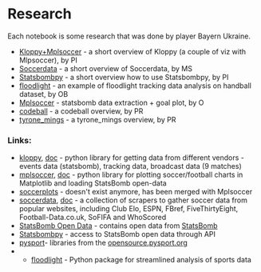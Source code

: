 # Research

Each notebook is some research that was done by player Bayern Ukraine.

- [Kloppy+Mplsoccer](pi_kloppy_mplsoccer.ipynb) - a short overview of Kloppy (a couple of viz with Mlpsoccer), by PI
- [Soccerdata](ms_soccerdata.ipynb) - a short overview of Soccerdata, by MS
- [Statsbombpy](pi_statsbombpy.ipynb) - a short overview how to use Statsbombpy, by PI
- [floodlight](floodlight.ipynb) - an example of floodlight tracking data analysis on handball dataset, by OB
- [Mplsoccer](ob_mplsoccer_statsbomb_euro.ipynb) - statsbomb data extraction + goal plot, by O
- [codeball](codeball.ipynb) - a codeball overview, by PR
- [tyrone_mings](tyrone_mings.ipynb) - a tyrone_mings overview, by PR
### Links:

- [kloppy](https://github.com/PySport/kloppy), [doc](https://kloppy.pysport.org) - python library for getting data from different vendors - events data (statsbomb), tracking data, broadcast data (9 matches)
- [mplsoccer](https://github.com/andrewRowlinson/mplsoccer), [doc](https://mplsoccer.readthedocs.io/en/latest/gallery/index.html) - python library for plotting soccer/football charts in Matplotlib and loading StatsBomb open-data
- [soccerplots](https://github.com/Slothfulwave612/soccerplots) - doesn't exist anymore, has been merged with Mplsoccer
- [soccerdata](https://github.com/probberechts/soccerdata), [doc](https://soccerdata.readthedocs.io/en/latest/) - a collection of scrapers to gather soccer data from popular websites, including Club Elo, ESPN, FBref, FiveThirtyEight, Football-Data.co.uk, SoFIFA and WhoScored
- [StatsBomb Open Data](https://github.com/statsbomb/open-data/tree/master) - contains open data from [StatsBomb](https://statsbomb.com/what-we-do/hub/free-data/)
- [Statsbombpy](https://github.com/statsbomb/statsbombpy/tree/master) - access to StatsBomb open data through API
- [pysport](https://docs.google.com/spreadsheets/d/1xxafbDDwJKa1-rNfwkFz26i32aStEBiW6RwlCm-NF-4/edit?usp=sharing)- libraries from the [opensource.pysport.org](https://opensource.pysport.org/)
- - [floodlight](https://floodlight.readthedocs.io/en/latest/#) - Python package for streamlined analysis of sports data

